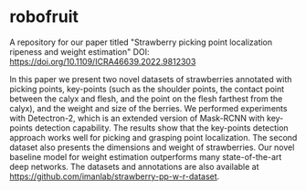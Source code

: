 # robofruit

A repository for our paper titled "Strawberry picking point localization ripeness and weight estimation"
DOI: https://doi.org/10.1109/ICRA46639.2022.9812303

In this paper we present two novel datasets of strawberries annotated with picking points, key-points (such as the shoulder points, the contact point between the calyx and flesh, and the point on the flesh farthest from the calyx), and the weight and size of the berries. We performed experiments with Detectron-2, which is an extended version of Mask-RCNN with key-points detection capability. The results show that the key-points detection approach works well for picking and grasping point localization. The second dataset also presents the dimensions and weight of strawberries. Our novel baseline model for weight estimation outperforms many state-of-the-art deep networks. The datasets and annotations are also available at 
https://github.com/imanlab/strawberry-pp-w-r-dataset.
